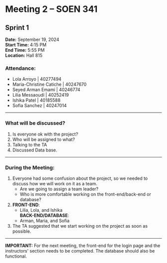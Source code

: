 # Meeting 2 – SOEN 341  
## Sprint 1

**Date:** September 19, 2024  
**Start Time:** 4:15 PM  
**End Time:** 5:55 PM  
**Location:** Hall 815

### Attendance:
- Lola Arroyo | 40277494
- Maria-Christine Catiche | 40247670
- Seyed Arman Emami | 40246774
- Lilia Messaoudi | 40252419
- Ishika Patel | 40185588
- Sofia Sanchez | 40247014

---

### What will be discussed?
1. Is everyone ok with the project?
2. Who will be assigned to what?
3. Talking to the TA
4. Discussed Data base.

---

### During the Meeting:
1. Everyone had some confusion about the project, so we needed to discuss how we will work on it as a team.
    - Are we going to assign a team leader?
    - Who is more comfortable working on the front-end/back-end or database?
2. **FRONT-END**:  
    - Lilia, Lola, and Ishika  
   **BACK-END/DATABASE**:  
    - Arman, Maria, and Sofia  
3. The TA suggested that we start working on the project as soon as possible.

---

**IMPORTANT:** For the next meeting, the front-end for the login page and the instructors' section needs to be completed. The database should also be functional.
